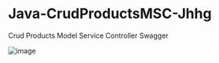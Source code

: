 # Java-CrudProductsMSC-Jhhg
Crud Products Model Service Controller Swagger

![image](https://github.com/jhhg04/Java-CrudProductsMSC-Jhhg/assets/52834318/67db3081-0873-4ecd-a270-6eeb392a4eac)

